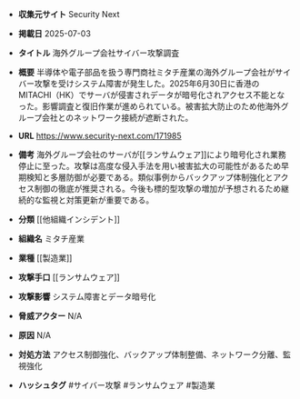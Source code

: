 - **収集元サイト**
Security Next

- **掲載日**
2025-07-03

- **タイトル**
海外グループ会社サイバー攻撃調査

- **概要**
半導体や電子部品を扱う専門商社ミタチ産業の海外グループ会社がサイバー攻撃を受けシステム障害が発生した。2025年6月30日に香港のMITACHI（HK）でサーバが侵害されデータが暗号化されアクセス不能となった。影響調査と復旧作業が進められている。被害拡大防止のため他海外グループ会社とのネットワーク接続が遮断された。

- **URL**
https://www.security-next.com/171985

- **備考**
海外グループ会社のサーバが[[ランサムウェア]]により暗号化され業務停止に至った。攻撃は高度な侵入手法を用い被害拡大の可能性があるため早期検知と多層防御が必要である。類似事例からバックアップ体制強化とアクセス制御の徹底が推奨される。今後も標的型攻撃の増加が予想されるため継続的な監視と対策更新が重要である。

- **分類**
[[他組織インシデント]]

- **組織名**
ミタチ産業

- **業種**
[[製造業]]

- **攻撃手口**
[[ランサムウェア]]

- **攻撃影響**
システム障害とデータ暗号化

- **脅威アクター**
N/A

- **原因**
N/A

- **対処方法**
アクセス制御強化、バックアップ体制整備、ネットワーク分離、監視強化

- **ハッシュタグ**
#サイバー攻撃 #ランサムウェア #製造業
